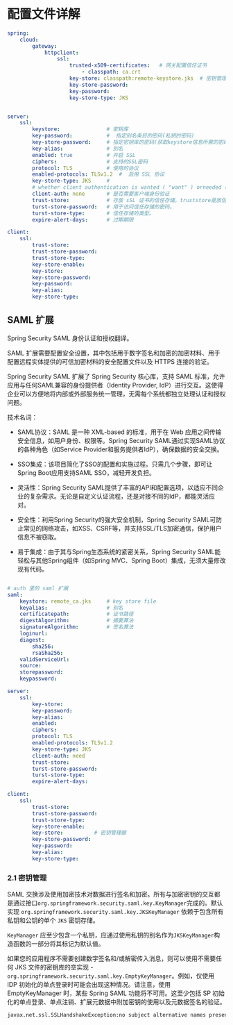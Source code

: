 # 配置文件详解

```yaml
spring:
    cloud:
        gateway:
            httpclient:
                ssl:
                    trusted-x509-certificates:   # 网关配置信任证书
                        - classpath: ca.crt
                    key-store: classpath:remote-keystore.jks  # 密钥管理器，可以存储密钥对和证书，但不能用于存储密钥
                    key-store-password:
                    key-password:
                    key-store-type: JKS


server:
    ssl:
        keystore:               # 密钥库
        key-password:           #  指定别名条目的密码(私钥的密码)
        key-store-password:     # 指定密钥库的密码(获取keystore信息所需的密码)
        key-alias:              # 别名
        enabled: true           # 开启 SSL
        ciphers:                # 支持的SSL密码
        protocol: TLS           # 使用的协议
        enabled-protocols: TLSv1.2  #  启用 SSL 协议
        key-store-type: JKS     # 
        # whether client authentication is wanted ( "want" ) orneeded ( "need " ) . Requires a trust store.
        client-auth: none       # 是否需要客户端身份验证
        trust-store:            # 存放 sSL 证书的信任存储。truststore是放信任的证书的一个store。truststore和keystore的性质是一样的，都是存放key的一个仓库，区别在于，truststore里存放的是只包含公钥的数字证书，代表了可以信任的证书，而keystore是包含私钥的。
        turst-store-password:   # 用于访问信任存储的密码。
        turst-store-type:       # 信任存储的类型。
        expire-alert-days:      # 过期期限

client:
    ssl:
        trust-store:
        trust-store-password:
        trust-store-type:
        key-store-enable:
        key-store:
        key-store-password:
        key-password:
        key-alias:
        key-store-type:
```

## SAML 扩展

Spring Security SAML 身份认证和授权翻译。

SAML 扩展需要配置安全设置，其中包括用于数字签名和加密的加密材料、用于配置远程实体提供的可信加密材料的安全配置文件以及 HTTPS 连接的验证。

Spring Security SAML 扩展了 Spring Security 核心库，支持 SAML 标准，允许应用与任何SAML兼容的身份提供者（Identity Provider, IdP）进行交互。这使得企业可以方便地将内部或外部服务统一管理，无需每个系统都独立处理认证和授权问题。

技术名词：

- SAML协议：SAML 是一种 XML-based 的标准，用于在 Web 应用之间传输安全信息，如用户身份、权限等。Spring Security SAML通过实现SAML协议的各种角色（如Service Provider和服务提供者IdP），确保数据的安全交换。

- SSO集成：该项目简化了SSO的配置和实施过程。只需几个步骤，即可让Spring Boot应用支持SAML SSO，减轻开发负担。

- 灵活性：Spring Security SAML提供了丰富的API和配置选项，以适应不同企业的复杂需求。无论是自定义认证流程，还是对接不同的IdP，都能灵活应对。

- 安全性：利用Spring Security的强大安全机制，Spring Security SAML可防止常见的网络攻击，如XSS、CSRF等，并支持SSL/TLS加密通信，保护用户信息不被窃取。

- 易于集成：由于其与Spring生态系统的紧密关系，Spring Security SAML能轻松与其他Spring组件（如Spring MVC、Spring Boot）集成，无须大量修改现有代码。

```yaml

# auth 里的 saml 扩展
saml:
    keystore: remote_ca.jks     # key store file
    keyalias:                   # 别名
    certificatepath:            # 证书路径
    digestAlgorithm:            # 摘要算法
    signatureAlgorithm:         # 签名算法
    loginurl:
    diagest:
        sha256:
        rsaSha256:
    validServiceUrl:
    source:
    storepassword:
    keypassword:

server:
    ssl:
        key-store:
        key-password:
        key-alias:
        enabled:
        ciphers:
        protocol: TLS
        enabled-protocols: TLSv1.2
        key-store-type: JKS
        client-auth: need
        trust-store: 
        turst-store-password:
        turst-store-type:
        expire-alert-days:

client:
    ssl:
        trust-store:
        trust-store-password:
        trust-store-type:
        key-store-enable:
        key-store:          # 密钥管理器
        key-store-password:
        key-password:
        key-alias:
        key-store-type:
```

### 2.1 密钥管理

SAML 交换涉及使用加密技术对数据进行签名和加密。所有与加密密钥的交互都是通过接口`org.springframework.security.saml.key.KeyManager`完成的。默认实现 `org.springframework.security.saml.key.JKSKeyManager` 依赖于包含所有私钥和公钥的单个 `JKS` 密钥存储。

`KeyManager` 应至少包含一个私钥，应通过使用私钥的别名作为`JKSKeyManager`构造函数的一部分将其标记为默认值。

如果您的应用程序不需要创建数字签名和/或解密传入消息，则可以使用不需要任何 JKS 文件的密钥库的空实现 - `org.springframework.security.saml.key.EmptyKeyManager`。例如，仅使用 IDP 初始化的单点登录时可能会出现这种情况。请注意，使用 EmptyKeyManager 时，某些 Spring SAML 功能将不可用。这至少包括 SP 初始化的单点登录、单点注销、扩展元数据中附加密钥的使用以及元数据签名的验证。

```txt
javax.net.ssl.SSLHandshakeException:no subject alternative names present
```